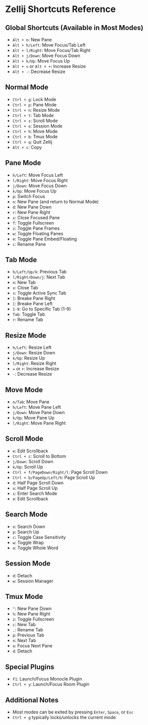 # Zellij Shortcuts Reference

## Global Shortcuts (Available in Most Modes)
- `Alt + n`: New Pane
- `Alt + h/Left`: Move Focus/Tab Left
- `Alt + l/Right`: Move Focus/Tab Right
- `Alt + j/Down`: Move Focus Down
- `Alt + k/Up`: Move Focus Up
- `Alt + =` or `Alt + +`: Increase Resize
- `Alt + -`: Decrease Resize

## Normal Mode
- `Ctrl + g`: Lock Mode
- `Ctrl + p`: Pane Mode
- `Ctrl + n`: Resize Mode
- `Ctrl + t`: Tab Mode
- `Ctrl + s`: Scroll Mode
- `Ctrl + o`: Session Mode
- `Ctrl + h`: Move Mode
- `Ctrl + b`: Tmux Mode
- `Ctrl + q`: Quit Zellij
- `Alt + c`: Copy

## Pane Mode
- `h/Left`: Move Focus Left
- `l/Right`: Move Focus Right
- `j/Down`: Move Focus Down
- `k/Up`: Move Focus Up
- `p`: Switch Focus
- `n`: New Pane (and return to Normal Mode)
- `d`: New Pane Down
- `r`: New Pane Right
- `x`: Close Focused Pane
- `f`: Toggle Fullscreen
- `z`: Toggle Pane Frames
- `w`: Toggle Floating Panes
- `e`: Toggle Pane Embed/Floating
- `c`: Rename Pane

## Tab Mode
- `h/Left/Up/k`: Previous Tab
- `l/Right/Down/j`: Next Tab
- `n`: New Tab
- `x`: Close Tab
- `s`: Toggle Active Sync Tab
- `]`: Breake Pane Right
- `[`: Breake Pane Left
- `1-9`: Go to Specific Tab (1-9)
- `Tab`: Toggle Tab
- `r`: Rename Tab

## Resize Mode
- `h/Left`: Resize Left
- `j/Down`: Resize Down
- `k/Up`: Resize Up
- `l/Right`: Resize Right
- `=` or `+`: Increase Resize
- `-`: Decrease Resize

## Move Mode
- `n/Tab`: Move Pane
- `h/Left`: Move Pane Left
- `j/Down`: Move Pane Down
- `k/Up`: Move Pane Up
- `l/Right`: Move Pane Right

## Scroll Mode
- `e`: Edit Scrollback
- `Ctrl + c`: Scroll to Bottom
- `j/Down`: Scroll Down
- `k/Up`: Scroll Up
- `Ctrl + f/PageDown/Right/l`: Page Scroll Down
- `Ctrl + b/PageUp/Left/h`: Page Scroll Up
- `d`: Half Page Scroll Down
- `u`: Half Page Scroll Up
- `s`: Enter Search Mode
- `e`: Edit Scrollback

## Search Mode
- `n`: Search Down
- `p`: Search Up
- `c`: Toggle Case Sensitivity
- `w`: Toggle Wrap
- `o`: Toggle Whole Word

## Session Mode
- `d`: Detach
- `w`: Session Manager

## Tmux Mode
- `"`: New Pane Down
- `%`: New Pane Right
- `z`: Toggle Fullscreen
- `c`: New Tab
- `,`: Rename Tab
- `p`: Previous Tab
- `n`: Next Tab
- `o`: Focus Next Pane
- `d`: Detach

## Special Plugins
- `F1`: Launch/Focus Monocle Plugin
- `Ctrl + y`: Launch/Focus Room Plugin

## Additional Notes
- Most modes can be exited by pressing `Enter`, `Space`, or `Esc`
- `Ctrl + g` typically locks/unlocks the current mode
